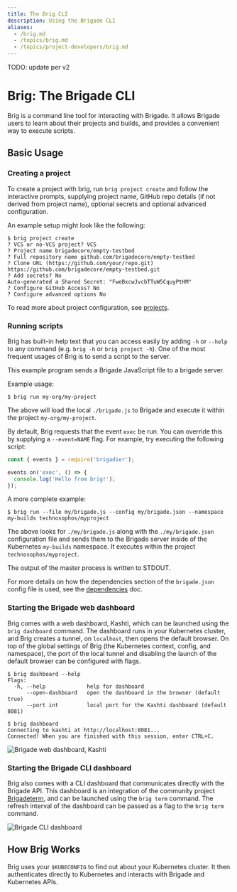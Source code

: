 ```yaml
---
title: The Brig CLI
description: Using the Brigade CLI
aliases:
  - /brig.md
  - /topics/brig.md
  - /topics/project-developers/brig.md
---
```


TODO: update per v2

# Brig: The Brigade CLI

Brig is a command line tool for interacting with Brigade. It allows Brigade
users to learn about their projects and builds, and provides a convenient way
to execute scripts.

## Basic Usage

### Creating a project

To create a project with brig, run `brig project create` and follow the interactive prompts,
supplying project name, GitHub repo details (if not derived from project name), optional secrets
and optional advanced configuration.

An example setup might look like the following:

```console
$ brig project create
? VCS or no-VCS project? VCS
? Project name brigadecore/empty-testbed
? Full repository name github.com/brigadecore/empty-testbed
? Clone URL (https://github.com/your/repo.git) https://github.com/brigadecore/empty-testbed.git
? Add secrets? No
Auto-generated a Shared Secret: "FweBxcwJvcbTTuW5CquyPtHM"
? Configure GitHub Access? No
? Configure advanced options No
```

To read more about project configuration, see [projects](../docs/topics/projects.md).

### Running scripts

Brig has built-in help text that you can access easily by adding `-h` or `--help`
to any command (e.g. `brig -h` or `brig project -h`). One of the most frequent
usages of Brig is to send a script to the server.

This example program sends a Brigade JavaScript file to a brigade server.

Example usage:

```console
$ brig run my-org/my-project
```

The above will load the local `./brigade.js` to Brigade and execute it within the project
`my-org/my-project`.

By default, Brig requests that the event `exec` be run. You can override this by
supplying a `--event=NAME` flag. For example, try executing the following script:

```javascript
const { events } = require('brigadier');

events.on('exec', () => {
  console.log('Hello from brig!');
});
```

A more complete example:

```console
$ brig run --file my/brigade.js --config my/brigade.json --namespace my-builds technosophos/myproject
```

The above looks for `./my/brigade.js` along with the `./my/brigade.json` configuration file and
sends them to the Brigade server inside of the Kubernetes `my-builds` namespace. It executes within the project
`technosophos/myproject`.

The output of the master process is written to STDOUT.

For more details on how the dependencies section of the `brigade.json` config file is used, see the [dependencies](dependencies.md) doc.

### Starting the Brigade web dashboard

Brig comes with a web dashboard, Kashti, which can be launched using the `brig dashboard` command.
The dashboard runs in your Kubernetes cluster, and Brig creates a tunnel, on `localhost`, then opens
the default browser. On top of the global settings of Brig (the Kubernetes context, config, and namespace),
the port of the local tunnel and disabling the launch of the default browser can be configured with flags.

```
$ brig dashboard --help
Flags:
  -h, --help             help for dashboard
      --open-dashboard   open the dashboard in the browser (default true)
      --port int         local port for the Kashti dashboard (default 8081)

$ brig dashboard
Connecting to kashti at http://localhost:8081...
Connected! When you are finished with this session, enter CTRL+C.
```

![Brigade web dashboard, Kashti](https://user-images.githubusercontent.com/686194/33646819-7d19d222-da06-11e7-8513-82e521fda608.gif)

### Starting the Brigade CLI dashboard

Brig also comes with a CLI dashboard that communicates directly with the Brigade API.
This dashboard is an integration of the community project [Brigadeterm](https://github.com/slok/brigadeterm/),
and can be launched using the `brig term` command. The refresh interval of the dashboard can be passed as a
flag to the `brig term` command.

![Brigade CLI dashboard](https://docs.brigade.sh/img/brig-term.png)

## How Brig Works

Brig uses your `$KUBECONFIG` to find out about your Kubernetes cluster. It then
authenticates directly to Kubernetes and interacts with Brigade and Kubernetes
APIs.
